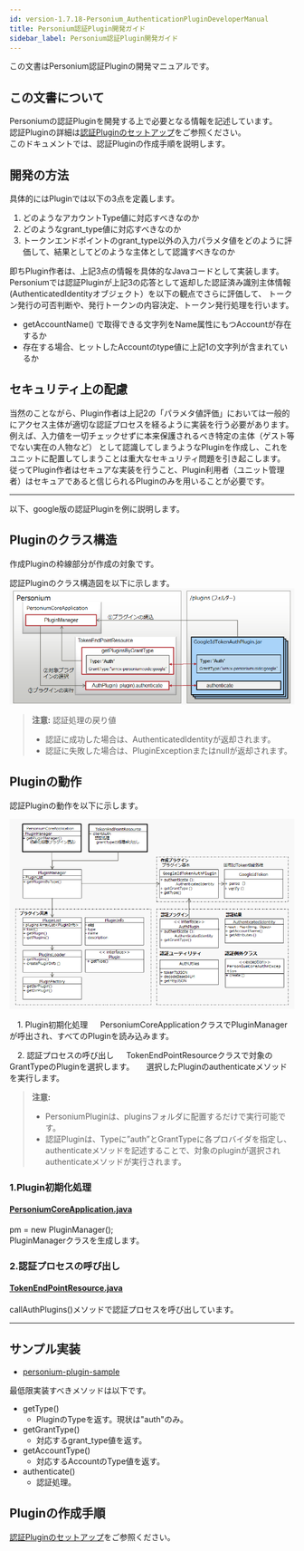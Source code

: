 ```yaml
---
id: version-1.7.18-Personium_AuthenticationPluginDeveloperManual
title: Personium認証Plugin開発ガイド
sidebar_label: Personium認証Plugin開発ガイド
---
```


この文書はPersonium認証Pluginの開発マニュアルです。

## この文書について

Personiumの認証Pluginを開発する上で必要となる情報を記述しています。  
認証Pluginの詳細は[認証Pluginのセットアップ](../server-operator/setup_authentication_plugins.md)をご参照ください。  
このドキュメントでは、認証Pluginの作成手順を説明します。  

## 開発の方法

具体的にはPluginでは以下の3点を定義します。  

1. どのようなアカウントType値に対応すべきなのか
1. どのようなgrant_type値に対応すべきなのか
1. トークンエンドポイントのgrant_type以外の入力パラメタ値をどのように評価して、結果としてどのような主体として認識すべきなのか

即ちPlugin作者は、上記3点の情報を具体的なJavaコードとして実装します。
Personiumでは認証Pluginが上記3の応答として返却した認証済み識別主体情報(AuthenticatedIdentityオブジェクト）を以下の観点でさらに評価して、
トークン発行の可否判断や、発行トークンの内容決定、トークン発行処理を行います。

- getAccountName() で取得できる文字列をName属性にもつAccountが存在するか
- 存在する場合、ヒットしたAccountのtype値に上記1の文字列が含まれているか

## セキュリティ上の配慮

当然のことながら、Plugin作者は上記2の「パラメタ値評価」においては一般的にアクセス主体が適切な認証プロセスを経るように実装を行う必要があります。
例えば、入力値を一切チェックせずに本来保護されるべき特定の主体（ゲスト等でない実在の人物など）
として認識してしまうようなPluginを作成し、これをユニットに配置してしまうことは重大なセキュリティ問題を引き起こします。
従ってPlugin作者はセキュアな実装を行うこと、Plugin利用者（ユニット管理者）はセキュアであると信じられるPluginのみを用いることが必要です。

---

以下、google版の認証Pluginを例に説明します。

## Pluginのクラス構造

作成Pluginの枠線部分が作成の対象です。

認証Pluginのクラス構造図を以下に示します。
![クラス構造図](./images/plugin_02.png "Pluginクラス構造図")

> **注意:**  認証処理の戻り値
> - 認証に成功した場合は、AuthenticatedIdentityが返却されます。
> - 認証に失敗した場合は、PluginExceptionまたはnullが返却されます。

## Pluginの動作

認証Pluginの動作を以下に示します。

![Pluginの動作](./images/plugin_01.png "pluginの動作")

　1. Plugin初期化処理
　    PersoniumCoreApplicationクラスでPluginManagerが呼出され、すべてのPluginを読み込みます。

　2. 認証プロセスの呼び出し
　   TokenEndPointResourceクラスで対象のGrantTypeのPluginを選択します。
　   選択したPluginのauthenticateメソッドを実行します。

> **注意:**
> - PersoniumPluginは、pluginsフォルダに配置するだけで実行可能です。
> - 認証Pluginは、Typeに”auth”とGrantTypeに各プロバイダを指定し、authenticateメソッドを記述することで、対象のpluginが選択されauthenticateメソッドが実行されます。

### 1.Plugin初期化処理
#### <i class="icon-file"></i> [PersoniumCoreApplication.java](https://github.com/personium/personium-core/blob/master/src/main/java/io/personium/core/rs/PersoniumCoreApplication.java)  
pm = new PluginManager();  
PluginManagerクラスを生成します。  

### 2.認証プロセスの呼び出し
#### <i class="icon-file"></i> [TokenEndPointResource.java](https://github.com/personium/personium-core/blob/master/src/main/java/io/personium/core/rs/cell/TokenEndPointResource.java)  
callAuthPlugins()メソッドで認証プロセスを呼び出しています。  

---
## サンプル実装

- [personium-plugin-sample](https://github.com/personium/personium-plugin-sample)

最低限実装すべきメソッドは以下です。
- getType()
  - PluginのTypeを返す。現状は"auth"のみ。
- getGrantType()
  - 対応するgrant_type値を返す。
- getAccountType()
  - 対応するAccountのType値を返す。
- authenticate()
  - 認証処理。

## Pluginの作成手順

[認証Pluginのセットアップ](../server-operator/setup_authentication_plugins.md)をご参照ください。  
